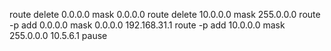 <!--
 * @Author: wjn
 * @Date: 2020-05-08 14:52:30
 * @LastEditors: wjn
 * @LastEditTime: 2020-05-08 14:52:30
 -->
route delete 0.0.0.0 mask 0.0.0.0
route delete 10.0.0.0 mask 255.0.0.0
route -p add 0.0.0.0 mask 0.0.0.0 192.168.31.1
route -p add 10.0.0.0 mask 255.0.0.0 10.5.6.1
pause